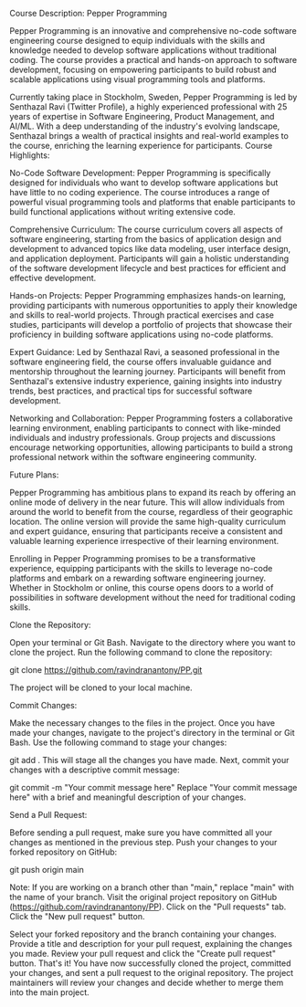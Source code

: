 Course Description: Pepper Programming

Pepper Programming is an innovative and comprehensive no-code software engineering course designed to equip individuals with the skills and knowledge needed to develop software applications without traditional coding. The course provides a practical and hands-on approach to software development, focusing on empowering participants to build robust and scalable applications using visual programming tools and platforms.

Currently taking place in Stockholm, Sweden, Pepper Programming is led by Senthazal Ravi (Twitter Profile), a highly experienced professional with 25 years of expertise in Software Engineering, Product Management, and AI/ML. With a deep understanding of the industry's evolving landscape, Senthazal brings a wealth of practical insights and real-world examples to the course, enriching the learning experience for participants.
Course Highlights:

No-Code Software Development: Pepper Programming is specifically designed for individuals who want to develop software applications but have little to no coding experience. The course introduces a range of powerful visual programming tools and platforms that enable participants to build functional applications without writing extensive code.

Comprehensive Curriculum: The course curriculum covers all aspects of software engineering, starting from the basics of application design and development to advanced topics like data modeling, user interface design, and application deployment. Participants will gain a holistic understanding of the software development lifecycle and best practices for efficient and effective development.

Hands-on Projects: Pepper Programming emphasizes hands-on learning, providing participants with numerous opportunities to apply their knowledge and skills to real-world projects. Through practical exercises and case studies, participants will develop a portfolio of projects that showcase their proficiency in building software applications using no-code platforms.

Expert Guidance: Led by Senthazal Ravi, a seasoned professional in the software engineering field, the course offers invaluable guidance and mentorship throughout the learning journey. Participants will benefit from Senthazal's extensive industry experience, gaining insights into industry trends, best practices, and practical tips for successful software development.

Networking and Collaboration: Pepper Programming fosters a collaborative learning environment, enabling participants to connect with like-minded individuals and industry professionals. Group projects and discussions encourage networking opportunities, allowing participants to build a strong professional network within the software engineering community.

Future Plans:

Pepper Programming has ambitious plans to expand its reach by offering an online mode of delivery in the near future. This will allow individuals from around the world to benefit from the course, regardless of their geographic location. The online version will provide the same high-quality curriculum and expert guidance, ensuring that participants receive a consistent and valuable learning experience irrespective of their learning environment.

Enrolling in Pepper Programming promises to be a transformative experience, equipping participants with the skills to leverage no-code platforms and embark on a rewarding software engineering journey. Whether in Stockholm or online, this course opens doors to a world of possibilities in software development without the need for traditional coding skills.

Clone the Repository:

Open your terminal or Git Bash.
Navigate to the directory where you want to clone the project.
Run the following command to clone the repository:

git clone https://github.com/ravindranantony/PP.git

The project will be cloned to your local machine.

Commit Changes:

Make the necessary changes to the files in the project.
Once you have made your changes, navigate to the project's directory in the terminal or Git Bash.
Use the following command to stage your changes:

git add .
This will stage all the changes you have made.
Next, commit your changes with a descriptive commit message:

git commit -m "Your commit message here"
Replace "Your commit message here" with a brief and meaningful description of your changes.

Send a Pull Request:

Before sending a pull request, make sure you have committed all your changes as mentioned in the previous step.
Push your changes to your forked repository on GitHub:

git push origin main

Note: If you are working on a branch other than "main," replace "main" with the name of your branch.
Visit the original project repository on GitHub (https://github.com/ravindranantony/PP).
Click on the "Pull requests" tab.
Click the "New pull request" button.

Select your forked repository and the branch containing your changes.
Provide a title and description for your pull request, explaining the changes you made.
Review your pull request and click the "Create pull request" button.
That's it! You have now successfully cloned the project, committed your changes, and sent a pull request to the original repository. The project maintainers will review your changes and decide whether to merge them into the main project.
